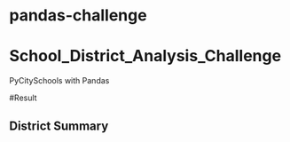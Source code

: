 # pandas-challenge

# School_District_Analysis_Challenge
PyCitySchools with Pandas

#Result
 ## District Summary
 
